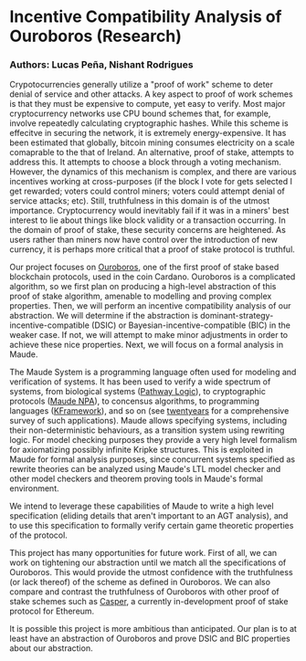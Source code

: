 
# Incentive Compatibility Analysis of Ouroboros (Research)

### Authors: Lucas Peña, Nishant Rodrigues

Crypotocurrencies generally utilize a "proof of work" scheme to deter denial of
service and other attacks. A key aspect to proof of work schemes is that they
must be expensive to compute, yet easy to verify. Most major cryptocurrency
networks use CPU bound schemes that, for example, involve repeatedly calculating
cryptographic hashes. While this scheme is effecitve in securing the network, it
is extremely energy-expensive. It has been estimated that globally, bitcoin mining
consumes electricity on a scale comaprable to the that of Ireland. An
alternative, proof of stake, attempts to address this. It attempts to choose a
block through a voting mechanism. However, the dynamics of this mechanism is
complex, and there are various incentives working at cross-purposes (if the
block I vote for gets selected I get rewarded; voters could control miners;
voters could attempt denial of service attacks; etc). Still, truthfulness in
this domain is of the utmost importance. Cryptocurrency would inevitably fail if
it was in a miners' best interest to lie about things like block validity or a
transaction occurring. In the domain of proof of stake, these security concerns
are heightened. As users rather than miners now have control over the
introduction of new currency, it is perhaps more critical that a proof of stake
protocol is truthful.

Our project focuses on [Ouroboros][ouroboros], one of the first proof of stake
based blockchain protocols, used in the coin Cardano. Ouroboros is a complicated
algorithm, so we first plan on producing a high-level abstraction of this proof
of stake algorithm, amenable to modelling and proving complex properties. Then,
we will perform an incentive compatibility analysis of our abstraction. We will
determine if the abstraction is dominant-strategy-incentive-compatible (DSIC) or
Bayesian-incentive-compatible (BIC) in the weaker case. If not, we will attempt
to make minor adjustments in order to achieve these nice properties. Next, we
will focus on a formal analysis in Maude.

The Maude System is a programming language often used for modeling and
verification of systems. It has been used to verify a wide spectrum of systems,
from biological systems ([Pathway Logic][pathwaylogic]), to cryptographic
protocols ([Maude NPA][NPA]), to concensus algorithms, to programming languages
([KFramework][kmaude]), and so on (see [twentyears] for a comprehensive survey
of such applications). Maude allows specifying systems, including their
non-deterministic behaviours, as a transition system using rewriting logic. For
model checking purposes they provide a very high level formalism for
axiomatizing possibly infinite Kripke structures. This is exploited in Maude for
formal analysis purposes, since concurrent systems specified as rewrite theories
can be analyzed using Maude's LTL model checker and other model checkers and
theorem proving tools in Maude's formal environment.

We intend to leverage these capabilities of Maude to write a high level
specification (eliding details that aren't important to an AGT analysis),
and to use this specification to formally verify certain game theoretic properties
of the protocol.

This project has many opportunities for future work. First of all, we can work
on tightening our abstraction until we match all the specifications of
Ouroboros. This would provide the utmost confidence with the truthfulness (or
lack thereof) of the scheme as defined in Ouroboros. We can also compare and
contrast the truthfulness of Ouroboros with other proof of stake schemes such as
[Casper][casper], a currently in-development proof of stake protocol for
Ethereum.

It is possible this project is more ambitious than anticipated. Our plan is to
at least have an abstraction of Ouroboros and prove DSIC and BIC properties
about our abstraction.

[ouroboros]: https://eprint.iacr.org/2016/889.pdf
[casper]: https://arxiv.org/abs/1710.09437
[blockchain-agt]: https://dl.acm.org/citation.cfm?id=2772879.2773270
[pathwaylogic]: https://doi.org/10.1016/S1571-0661(05)82533-2
[NPA]: http://www.sciencedirect.com/science/article/pii/S0304397506005780
[kmaude]: http://dx.doi.org/10.1007/978-3-642-16310-4_8
[twentyears]: http://www.sciencedirect.com/science/article/pii/S1567832612000707
